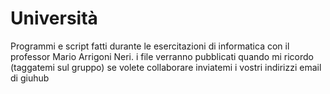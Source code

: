 # Università
Programmi e script fatti durante le esercitazioni di informatica con il professor Mario Arrigoni Neri.
i file verranno pubblicati quando mi ricordo (taggatemi sul gruppo)
se volete collaborare inviatemi i vostri indirizzi email di giuhub 
